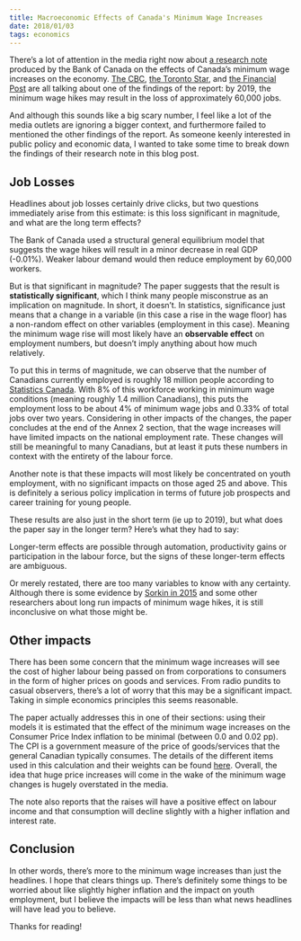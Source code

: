 ```yaml
---
title: Macroeconomic Effects of Canada's Minimum Wage Increases
date: 2018/01/03
tags: economics
---
```


There’s a lot of attention in the media right now about [a research note](http://www.bankofcanada.ca/wp-content/uploads/2017/12/san2017-26.pdf) produced by the Bank of Canada on the effects of Canada’s minimum wage increases on the economy. [The CBC](http://www.cbc.ca/beta/news/business/bank-of-canada-minimum-wage-1.4469912), [the Toronto Star](https://www.thestar.com/business/economy/2018/01/03/minimum-wage-increases-to-result-in-60000-fewer-jobs-by-2019-bank-of-canada.html), and [the Financial Post](http://business.financialpost.com/news/economy/bank-of-canada-estimates-60000-fewer-jobs-due-to-minimum-wage-increases) are all talking about one of the findings of the report: by 2019, the minimum wage hikes may result in the loss of approximately 60,000 jobs.

And although this sounds like a big scary number, I feel like a lot of the media outlets are ignoring a bigger context, and furthermore failed to mentioned the other findings of the report. As someone keenly interested in public policy and economic data, I wanted to take some time to break down the findings of their research note in this blog post.

## Job Losses

Headlines about job losses certainly drive clicks, but two questions immediately arise from this estimate: is this loss significant in magnitude, and what are the long term effects?

The Bank of Canada used a structural general equilibrium model that suggests the wage hikes will result in a minor decrease in real GDP (-0.01%). Weaker labour demand would then reduce employment by 60,000 workers.

But is that significant in magnitude? The paper suggests that the result is **statistically significant**, which I think many people misconstrue as an implication on magnitude. In short, it doesn’t. In statistics, significance just means that a change in a variable (in this case a rise in the wage floor) has a non-random effect on other variables (employment in this case). Meaning the minimum wage rise will most likely have an **observable effect** on employment numbers, but doesn’t imply anything about how much relatively.

To put this in terms of magnitude, we can observe that the number of Canadians currently employed is roughly 18 million people according to [Statistics Canada](http://www.statcan.gc.ca/tables-tableaux/sum-som/l01/cst01/labor07a-eng.htm). With 8% of this workforce working in minimum wage conditions (meaning roughly 1.4 million Canadians), this puts the employment loss to be about 4% of minimum wage jobs and 0.33% of total jobs over two years. Considering in other impacts of the changes, the paper concludes at the end of the Annex 2 section, that the wage increases will have limited impacts on the national employment rate. These changes will still be meaningful to many Canadians, but at least it puts these numbers in context with the entirety of the labour force.

Another note is that these impacts will most likely be concentrated on youth employment, with no significant impacts on those aged 25 and above. This is definitely a serious policy implication in terms of future job prospects and career training for young people.

These results are also just in the short term (ie up to 2019), but what does the paper say in the longer term? Here’s what they had to say:

> 
Longer-term  effects are possible through automation, productivity gains or participation in the labour force, but the signs of these longer-term effects are ambiguous.


Or merely restated, there are too many variables to know with any certainty. Although there is some evidence by [Sorkin in 2015](https://www.ncbi.nlm.nih.gov/pubmed/25937790) and some other researchers about long run impacts of minimum wage hikes, it is still inconclusive on what those might be.

## Other impacts

There has been some concern that the minimum wage increases will see the cost of higher labour being passed on from corporations to consumers in the form of higher prices on goods and services. From radio pundits to casual observers, there’s a lot of worry that this may be a significant impact. Taking in simple economics principles this seems reasonable.

The paper actually addresses this in one of their sections: using their models it is estimated that the effect of the minimum wage increases on the Consumer Price Index inflation to be minimal (between 0.0 and 0.02 pp). The CPI is a government measure of the price of goods/services that the general Canadian typically consumes. The details of the different items used in this calculation and their weights can be found [here](http://inflationcalculator.ca/cpi-basket/). Overall, the idea that huge price increases will come in the wake of the minimum wage changes is hugely overstated in the media.

The note also reports that the raises will have a positive effect on labour income and that consumption will decline slightly with a higher inflation and interest rate.

## Conclusion

In other words, there’s more to the minimum wage increases than just the headlines. I hope that clears things up. There’s definitely some things to be worried about like slightly higher inflation and the impact on youth employment, but I believe the impacts will be less than what news headlines will have lead you to believe.

Thanks for reading!
